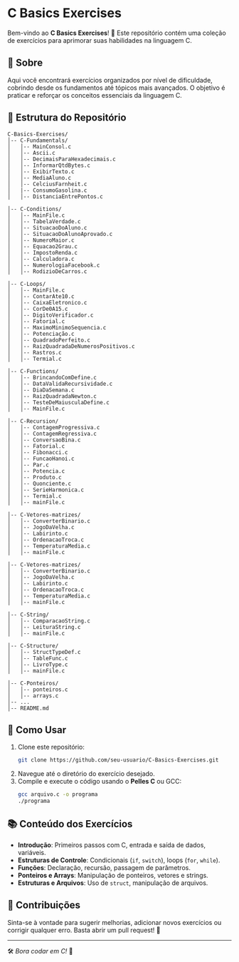 # C Basics Exercises

Bem-vindo ao **C Basics Exercises**! 🚀 Este repositório contém uma coleção de exercícios para aprimorar suas habilidades na linguagem C.

## 📌 Sobre

Aqui você encontrará exercícios organizados por nível de dificuldade, cobrindo desde os fundamentos até tópicos mais avançados. O objetivo é praticar e reforçar os conceitos essenciais da linguagem C.

## 📂 Estrutura do Repositório

```
C-Basics-Exercises/
│-- C-Fundamentals/
│   │-- MainConsol.c
│   │-- Ascii.c
│   │-- DecimaisParaHexadecimais.c
│   │-- InformarQtdBytes.c
│   │-- ExibirTexto.c
│   │-- MediaAluno.c
│   │-- CelciusFarnheit.c
│   |-- ConsumoGasolina.c
│   │-- DistanciaEntrePontos.c

│-- C-Conditions/
│   │-- MainFile.c
│   │-- TabelaVerdade.c
│   │-- SituacaoDoAluno.c
│   │-- SituacaoDoAlunoAprovado.c
│   │-- NumeroMaior.c
│   │-- Equacao2Grau.c
│   │-- ImpostoRenda.c
│   │-- Calculadora.c
│   │-- NumerologiaFacebook.c
│   │-- RodizioDeCarros.c

│-- C-Loops/
│   │-- MainFile.c
│   │-- ContarAte10.c
│   │-- CaixaEletronico.c
│   │-- CorDe0A15.c
│   │-- DigitoVerificador.c
│   │-- Fatorial.c
│   │-- MaximoMinimoSequencia.c
│   │-- Potenciação.c
│   │-- QuadradoPerfeito.c
│   │-- RaizQuadradaDeNumerosPositivos.c
│   │-- Rastros.c
│   │-- Termial.c

│-- C-Functions/
│   │-- BrincandoComDefine.c
│   │-- DataValidaRecursividade.c
│   │-- DiaDaSemana.c
│   │-- RaizQuadradaNewton.c
│   │-- TesteDeMaiusculaDefine.c
│   │-- MainFile.c

│-- C-Recursion/
│   │-- ContagemProgressiva.c
│   │-- ContagemRegressiva.c
│   │-- ConversaoBina.c
│   │-- Fatorial.c
│   │-- Fibonacci.c
│   │-- FuncaoHanoi.c
│   │-- Par.c
│   │-- Potencia.c
│   │-- Produto.c
│   │-- Quonciente.c
│   │-- SerieHarmonica.c
│   │-- Termial.c
│   │-- mainFile.c

│-- C-Vetores-matrizes/
│   │-- ConverterBinario.c
│   │-- JogoDaVelha.c
│   │-- Labirinto.c
│   │-- OrdenacaoTroca.c
│   │-- TemperaturaMedia.c
│   │-- mainFile.c

│-- C-Vetores-matrizes/
│   │-- ConverterBinario.c
│   │-- JogoDaVelha.c
│   │-- Labirinto.c
│   │-- OrdenacaoTroca.c
│   │-- TemperaturaMedia.c
│   │-- mainFile.c

│-- C-String/
│   │-- ComparacaoString.c
│   │-- LeituraString.c
│   │-- mainFile.c

│-- C-Structure/
│   │-- StructTypeDef.c
│   │-- TableFunc.c
│   │-- LivroType.c
│   │-- mainFile.c

│-- C-Ponteiros/
│   │-- ponteiros.c
│   │-- arrays.c
│-- ...
│-- README.md
```

## 🏁 Como Usar

1. Clone este repositório:
   ```sh
   git clone https://github.com/seu-usuario/C-Basics-Exercises.git
   ```
2. Navegue até o diretório do exercício desejado.
3. Compile e execute o código usando o **Pelles C** ou GCC:
   ```sh
   gcc arquivo.c -o programa
   ./programa
   ```

## 📚 Conteúdo dos Exercícios

- **Introdução**: Primeiros passos com C, entrada e saída de dados, variáveis.
- **Estruturas de Controle**: Condicionais (`if`, `switch`), loops (`for`, `while`).
- **Funções**: Declaração, recursão, passagem de parâmetros.
- **Ponteiros e Arrays**: Manipulação de ponteiros, vetores e strings.
- **Estruturas e Arquivos**: Uso de `struct`, manipulação de arquivos.

## 🎯 Contribuições

Sinta-se à vontade para sugerir melhorias, adicionar novos exercícios ou corrigir qualquer erro. Basta abrir um pull request! 🤝

---

🛠️ _Bora codar em C!_ 🚀
